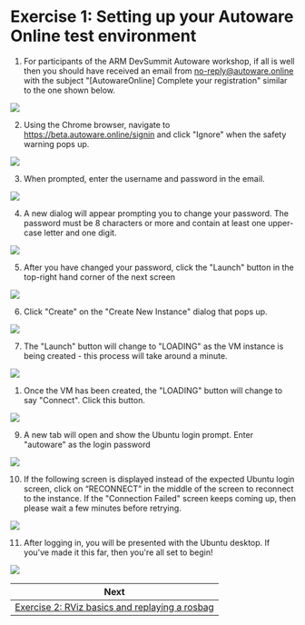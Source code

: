 # Exercise 1: Setting up your Autoware Online test environment

1. For participants of the ARM DevSummit Autoware workshop, if all is well then you should have received an email from no-reply@autoware.online with the subject "[AutowareOnline] Complete your registration" similar to the one shown below.
   
![](images/exercise1/01_RegistrationEmail.png)

2. Using the Chrome browser, navigate to https://beta.autoware.online/signin and click "Ignore" when the safety warning pops up.

![](images/exercise1/02_SafetyWarning.png)

3. When prompted, enter the username and password in the email. 

![](images/exercise1/03_EnterCredentials.png)

4. A new dialog will appear prompting you to change your password. The password must be 8 characters or more and contain at least one upper-case letter and one digit.

![](images/exercise1/04_ChangePassword.png)

5. After you have changed your password, click the "Launch" button in the top-right hand corner of the next screen

![](images/exercise1/05_PostLogin.png)

6. Click "Create" on the "Create New Instance" dialog that pops up.

![](images/exercise1/06_Choose_Instance.png) 

7. The "Launch" button will change to "LOADING" as the VM instance is being created - this process will take around a minute. 

![](images/exercise1/07_loading.png)

1. Once the VM has been created, the "LOADING" button will change to say "Connect". Click this button.

![](images/exercise1/08_Connect.png)

9. A new tab will open and show the Ubuntu login prompt. Enter "autoware" as the login password

![](images/exercise1/09_Ubuntu_login.png)

10. If the following screen is displayed instead of the expected Ubuntu login screen, click on “RECONNECT” in the middle of the screen to reconnect to the instance. If the "Connection Failed" screen keeps coming up, then please wait a few minutes before retrying.

![](images/exercise1/10_Connection_failed.png)

11. After logging in, you will be presented with the Ubuntu desktop. If you've made it this far, then you're all set to begin!

![](images/exercise1/11_UbuntuDesktopInBrowserTab.png)

| Next |
| ---- |
| [Exercise 2: RViz basics and replaying a rosbag](exercise2.md) |
